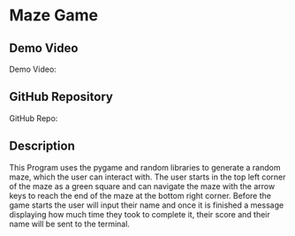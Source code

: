 # Maze Game

## Demo Video
Demo Video: <URL>

## GitHub Repository
GitHub Repo: <URL>

## Description
This Program uses the pygame and random libraries to generate a random maze, which the user can interact with. The user starts
in the top left corner of the maze as a green square and can navigate the maze with the arrow keys to reach the end of the
maze at the bottom right corner. Before the game starts the user will input their name and once it is finished a message displaying how much time they took to complete it, their score and their name will be sent to the terminal. 